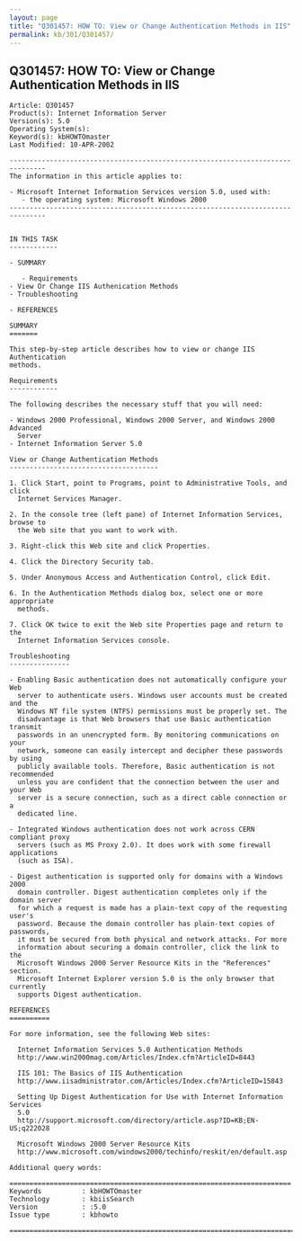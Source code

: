 ```yaml
---
layout: page
title: "Q301457: HOW TO: View or Change Authentication Methods in IIS"
permalink: kb/301/Q301457/
---
```


## Q301457: HOW TO: View or Change Authentication Methods in IIS

	Article: Q301457
	Product(s): Internet Information Server
	Version(s): 5.0
	Operating System(s): 
	Keyword(s): kbHOWTOmaster
	Last Modified: 10-APR-2002
	
	-------------------------------------------------------------------------------
	The information in this article applies to:
	
	- Microsoft Internet Information Services version 5.0, used with:
	   - the operating system: Microsoft Windows 2000 
	-------------------------------------------------------------------------------
	
	
	IN THIS TASK
	------------
	
	- SUMMARY
	
	   - Requirements
	- View Or Change IIS Authenication Methods
	- Troubleshooting
	
	- REFERENCES
	
	SUMMARY
	=======
	
	This step-by-step article describes how to view or change IIS Authentication
	methods.
	
	Requirements
	------------
	
	The following describes the necessary stuff that you will need:
	
	- Windows 2000 Professional, Windows 2000 Server, and Windows 2000 Advanced
	  Server
	- Internet Information Server 5.0
	
	View or Change Authentication Methods
	-------------------------------------
	
	1. Click Start, point to Programs, point to Administrative Tools, and click
	  Internet Services Manager.
	
	2. In the console tree (left pane) of Internet Information Services, browse to
	  the Web site that you want to work with.
	
	3. Right-click this Web site and click Properties.
	
	4. Click the Directory Security tab.
	
	5. Under Anonymous Access and Authentication Control, click Edit.
	
	6. In the Authentication Methods dialog box, select one or more appropriate
	  methods.
	
	7. Click OK twice to exit the Web site Properties page and return to the
	  Internet Information Services console.
	
	Troubleshooting
	---------------
	
	- Enabling Basic authentication does not automatically configure your Web
	  server to authenticate users. Windows user accounts must be created and the
	  Windows NT file system (NTFS) permissions must be properly set. The
	  disadvantage is that Web browsers that use Basic authentication transmit
	  passwords in an unencrypted form. By monitoring communications on your
	  network, someone can easily intercept and decipher these passwords by using
	  publicly available tools. Therefore, Basic authentication is not recommended
	  unless you are confident that the connection between the user and your Web
	  server is a secure connection, such as a direct cable connection or a
	  dedicated line.
	
	- Integrated Windows authentication does not work across CERN compliant proxy
	  servers (such as MS Proxy 2.0). It does work with some firewall applications
	  (such as ISA).
	
	- Digest authentication is supported only for domains with a Windows 2000
	  domain controller. Digest authentication completes only if the domain server
	  for which a request is made has a plain-text copy of the requesting user's
	  password. Because the domain controller has plain-text copies of passwords,
	  it must be secured from both physical and network attacks. For more
	  information about securing a domain controller, click the link to the
	  Microsoft Windows 2000 Server Resource Kits in the "References" section.
	  Microsoft Internet Explorer version 5.0 is the only browser that currently
	  supports Digest authentication.
	
	REFERENCES
	==========
	
	For more information, see the following Web sites:
	
	  Internet Information Services 5.0 Authentication Methods
	  http://www.win2000mag.com/Articles/Index.cfm?ArticleID=8443
	
	  IIS 101: The Basics of IIS Authentication
	  http://www.iisadministrator.com/Articles/Index.cfm?ArticleID=15843
	
	  Setting Up Digest Authentication for Use with Internet Information Services
	  5.0
	  http://support.microsoft.com/directory/article.asp?ID=KB;EN-US;q222028
	
	  Microsoft Windows 2000 Server Resource Kits
	  http://www.microsoft.com/windows2000/techinfo/reskit/en/default.asp
	
	Additional query words:
	
	======================================================================
	Keywords          : kbHOWTOmaster 
	Technology        : kbiisSearch
	Version           : :5.0
	Issue type        : kbhowto
	
	=============================================================================
	
